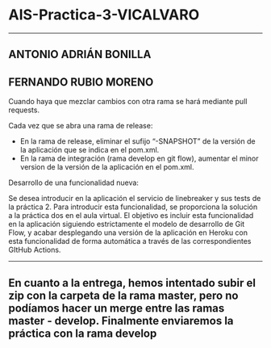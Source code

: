 # AIS-Practica-3-VICALVARO
----------------------
ANTONIO ADRIÁN BONILLA 
----------------------
FERNANDO RUBIO MORENO
----------------------

Cuando haya que mezclar cambios con otra rama se hará mediante pull requests.

Cada vez que se abra una rama de release:
 - En la rama de release, eliminar el sufijo “-SNAPSHOT” de la versión de la aplicación que se indica en el pom.xml.
 - En la rama de integración (rama develop en git flow), aumentar el minor version de la versión de la aplicación en el pom.xml.

Desarrollo de una funcionalidad nueva:

Se desea introducir en la aplicación el servicio de linebreaker y sus tests de la práctica 2.
Para introducir esta funcionalidad, se proporciona la solución a la práctica dos en el aula
virtual. El objetivo es incluir esta funcionalidad en la aplicación siguiendo estrictamente el
modelo de desarrollo de Git Flow, y acabar desplegando una versión de la aplicación en
Heroku con esta funcionalidad de forma automática a través de las correspondientes GItHub
Actions.

----------------------
En cuanto a la entrega, hemos intentado subir el zip con la carpeta de la rama master, pero no podíamos hacer un merge entre las ramas master - develop.
Finalmente enviaremos la práctica con la rama develop
----------------------

